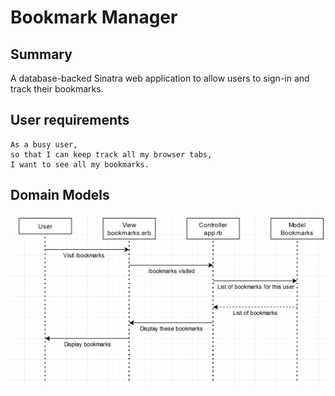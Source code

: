 # Bookmark Manager

## Summary
A database-backed Sinatra web application to allow users to sign-in and track their bookmarks.

## User requirements

```
As a busy user, 
so that I can keep track all my browser tabs, 
I want to see all my bookmarks.
```

## Domain Models
![Bookmark Manager domain model](./images/bookmark_domain_model.png)